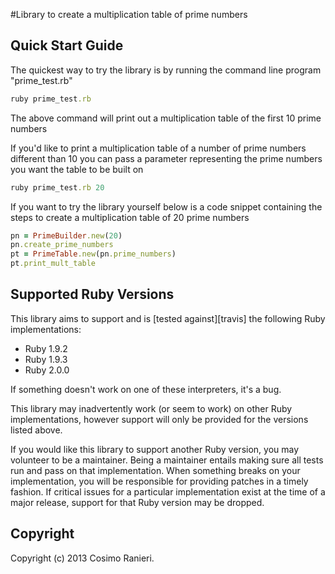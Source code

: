 #Library to create a multiplication table of prime numbers

## Quick Start Guide
The quickest way to try the library is by running the command line program "prime_test.rb"

```ruby
ruby prime_test.rb
```
The above command will print out a multiplication table of the first 10 prime numbers

If you'd like to print a multiplication table of a number of prime numbers different than 10
you can pass a parameter representing the prime numbers you want the table to be built on

```ruby
ruby prime_test.rb 20
```

If you want to try the library yourself below is a code snippet containing the steps to create a multiplication table
of 20 prime numbers

```ruby
pn = PrimeBuilder.new(20)
pn.create_prime_numbers
pt = PrimeTable.new(pn.prime_numbers)
pt.print_mult_table
```


## Supported Ruby Versions
This library aims to support and is [tested against][travis] the following Ruby
implementations:

* Ruby 1.9.2
* Ruby 1.9.3
* Ruby 2.0.0

If something doesn't work on one of these interpreters, it's a bug.

This library may inadvertently work (or seem to work) on other Ruby
implementations, however support will only be provided for the versions listed
above.

If you would like this library to support another Ruby version, you may
volunteer to be a maintainer. Being a maintainer entails making sure all tests
run and pass on that implementation. When something breaks on your
implementation, you will be responsible for providing patches in a timely
fashion. If critical issues for a particular implementation exist at the time
of a major release, support for that Ruby version may be dropped.


## Copyright
Copyright (c) 2013 Cosimo Ranieri.
